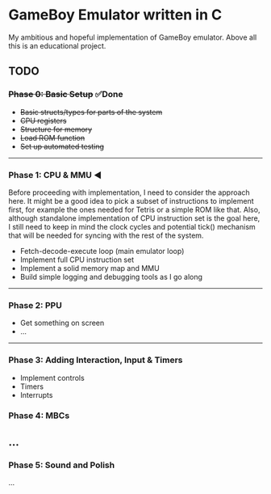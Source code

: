 # GameBoy Emulator written in C
My ambitious and hopeful implementation of GameBoy emulator.
Above all this is an educational project.

## TODO
### ~~Phase 0: Basic Setup~~ ✅Done
- ~~Basic structs/types for parts of the system~~
- ~~CPU registers~~
- ~~Structure for memory~~
- ~~Load ROM function~~
- ~~Set up automated testing~~
---
### Phase 1: CPU & MMU ◀️
Before proceeding with implementation, I need to consider the approach here.
It might be a good idea to pick a subset of instructions to implement first, for example the ones needed for Tetris or a simple ROM like that.
Also, although standalone implementation of CPU instruction set is the goal here, I still need to keep in mind the clock cycles and potential tick() mechanism
that will be needed for syncing with the rest of the system.
- Fetch-decode-execute loop (main emulator loop)
- Implement full CPU instruction set
- Implement a solid memory map and MMU
- Build simple logging and debugging tools as I go along
---
### Phase 2: PPU
- Get something on screen
- ...
---
### Phase 3: Adding Interaction, Input & Timers
- Implement controls
- Timers
- Interrupts
### Phase 4: MBCs
...
---
### Phase 5: Sound and Polish
...

